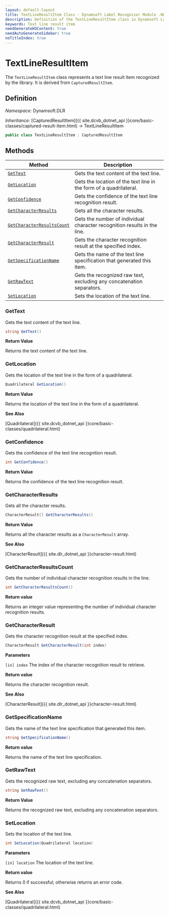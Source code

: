 ```yaml
---
layout: default-layout
title: TextLineResultItem Class - Dynamsoft Label Recognizer Module .NET Edition API Reference
description: Definition of the TextLineResultItem class in Dynamsoft Label Recognizer Module .NET Edition.
keywords: Text line result item
needGenerateH3Content: true
needAutoGenerateSidebar: true
noTitleIndex: true
---
```


# TextLineResultItem

The `TextLineResultItem` class represents a text line result item recognized by the library. It is derived from `CapturedResultItem`.

## Definition

*Namespace:* Dynamsoft.DLR


*Inheritance:* [CapturedResultItem]({{ site.dcvb_dotnet_api }}core/basic-classes/captured-result-item.html) -> TextLineResultItem

```csharp
public class TextLineResultItem : CapturedResultItem
```

## Methods

| Method               | Description |
|----------------------|-------------|
| [`GetText`](#gettext) | Gets the text content of the text line. |
| [`GetLocation`](#getlocation) | Gets the location of the text line in the form of a quadrilateral. |
| [`GetConfidence`](#getconfidence) | Gets the confidence of the text line recognition result. |
| [`GetCharacterResults`](#getcharacterresults) | Gets all the character results. |
| [`GetCharacterResultsCount`](#getcharacterresultscount) | Gets the number of individual character recognition results in the line.|
| [`GetCharacterResult`](#getcharacterresult) | Gets the character recognition result at the specified index.|
| [`GetSpecificationName`](#getspecificationname) | Gets the name of the text line specification that generated this item.|
| [`GetRawText`](#GetRawText) | Gets the recognized raw text, excluding any concatenation separators.|
| [`SetLocation`](#setlocation) | Sets the location of the text line.|

### GetText

Gets the text content of the text line.

```csharp
string GetText()
```

**Return Value**

Returns the text content of the text line.

### GetLocation

Gets the location of the text line in the form of a quadrilateral.

```csharp
Quadrilateral GetLocation()
```

**Return Value**

Returns the location of the text line in the form of a quadrilateral.

**See Also**

[Quadrilateral]({{ site.dcvb_dotnet_api }}core/basic-classes/quadrilateral.html)

### GetConfidence

Gets the confidence of the text line recognition result.

```csharp
int GetConfidence()
```

**Return Value**

Returns the confidence of the text line recognition result.

### GetCharacterResults

Gets all the character results.

```csharp
CharacterResult[] GetCharacterResults()
```

**Return Value**

Returns all the character results as a `CharacterResult` array.

**See Also**

[CharacterResult]({{ site.dlr_dotnet_api }}character-result.html)

### GetCharacterResultsCount

Gets the number of individual character recognition results in the line.

```csharp
int GetCharacterResultsCount()
```

**Return value**

Returns an integer value representing the number of individual character recognition results.

### GetCharacterResult

Gets the character recognition result at the specified index.

```csharp
CharacterResult GetCharacterResult(int index)
```

**Parameters**

`[in] index` The index of the character recognition result to retrieve.

**Return value**

Returns the character recognition result.

**See Also**

[CharacterResult]({{ site.dlr_dotnet_api }}character-result.html)

### GetSpecificationName

Gets the name of the text line specification that generated this item.

```csharp
string GetSpecificationName()
```

**Return value**

Returns the name of the text line specification.

### GetRawText

Gets the recognized raw text, excluding any concatenation separators.

```csharp
string GetRawText()
```

**Return Value**

Returns the recognized raw text, excluding any concatenation separators.

### SetLocation

Sets the location of the text line.

```csharp
int SetLocation(Quadrilateral location)
```

**Parameters**

`[in] location` The location of the text line.

**Return value**

Returns 0 if successful; otherwise returns an error code.

**See Also**

[Quadrilateral]({{ site.dcvb_dotnet_api }}core/basic-classes/quadrilateral.html)

